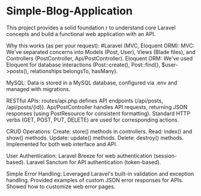 # Simple-Blog-Application
This project provides a solid foundation r to understand core Laravel concepts and build a functional web application with an API.

Why this works (as per your request):
#Laravel (MVC, Eloquent ORM):
MVC: We've separated concerns into Models (Post, User), Views (Blade files), and Controllers (PostController, Api/PostController).
Eloquent ORM: We've used Eloquent for database interactions (Post::create(), Post::find(), $user->posts(), relationships belongsTo, hasMany).

MySQL: Data is stored in a MySQL database, configured via .env and managed with migrations.

RESTful APIs:
routes/api.php defines API endpoints (/api/posts, /api/posts/{id}).
Api/PostController handles API requests, returning JSON responses (using PostResource for consistent formatting).
Standard HTTP verbs (GET, POST, PUT, DELETE) are used for corresponding actions.

CRUD Operations:
Create: store() methods in controllers.
Read: index() and show() methods.
Update: update() methods.
Delete: destroy() methods.
Implemented for both web interface and API.

User Authentication:
Laravel Breeze for web authentication (session-based).
Laravel Sanctum for API authentication (token-based).

Simple Error Handling:
Leveraged Laravel's built-in validation and exception handling.
Provided examples of custom JSON error responses for APIs.
Showed how to customize web error pages.
